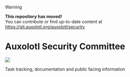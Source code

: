 > [!WARNING]
> **This repository has moved!**<br/>
> You can contribute or find up-to-date content at https://git.auxolotl.org/auxolotl/security

# Auxolotl Security Committee

<a href="https://forum.aux.computer/c/committees/security-committee/26">
<img src="https://img.shields.io/static/v1?label=Maintained%20By&message=Security%20Committee&style=for-the-badge&labelColor=222222&color=794AFF" >
</a>

Task tracking, documentation and public facing information

